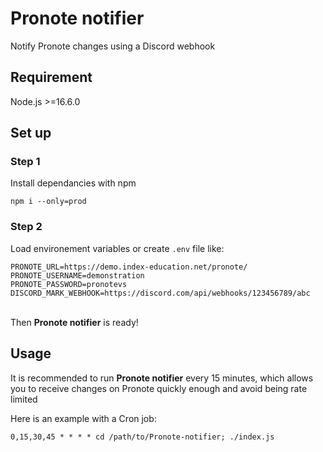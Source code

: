 # Pronote notifier
Notify Pronote changes using a Discord webhook

## Requirement
Node.js >=16.6.0

## Set up
### Step 1
Install dependancies with npm
```
npm i --only=prod
```

### Step 2
Load environement variables or create `.env` file like:
```
PRONOTE_URL=https://demo.index-education.net/pronote/
PRONOTE_USERNAME=demonstration
PRONOTE_PASSWORD=pronotevs
DISCORD_MARK_WEBHOOK=https://discord.com/api/webhooks/123456789/abc
```

\
Then **Pronote notifier** is ready!

## Usage
It is recommended to run **Pronote notifier** every 15 minutes, which allows you to receive changes on Pronote quickly enough and avoid being rate limited

Here is an example with a Cron job:
```shell
0,15,30,45 * * * * cd /path/to/Pronote-notifier; ./index.js
```

